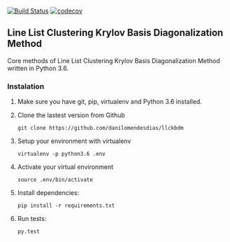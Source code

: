 [![Build Status](https://travis-ci.com/danilomendesdias/llckbdm.svg?token=k6Bj4q2Uy7XrcNrLebfL&branch=master)](https://travis-ci.com/danilomendesdias/llckbdm)
[![codecov](https://codecov.io/gh/danilomendesdias/llckbdm/branch/master/graph/badge.svg?token=eOpnwCvmIt)](https://codecov.io/gh/danilomendesdias/llckbdm)

## Line List Clustering Krylov Basis Diagonalization Method
Core methods of Line List Clustering Krylov Basis Diagonalization Method written in Python 3.6.

### Instalation

1. Make sure you have git, pip, virtualenv and Python 3.6 installed.

2. Clone the lastest version from Github

    `git clone https://github.com/danilomendesdias/llckbdm`

3. Setup your environment with virtualenv

    `virtualenv -p python3.6 .env`
    
4. Activate your virtual environment

    `source .env/bin/activate`
    
5. Install dependencies:

    `pip install -r requirements.txt`
    
6. Run tests:

    `py.test`
